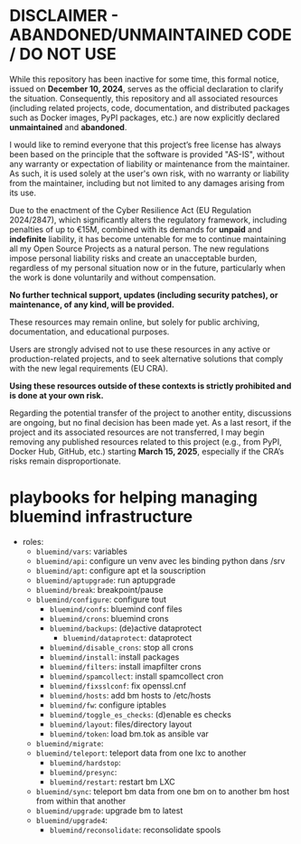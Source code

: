 
DISCLAIMER - ABANDONED/UNMAINTAINED CODE / DO NOT USE
=======================================================
While this repository has been inactive for some time, this formal notice, issued on **December 10, 2024**, serves as the official declaration to clarify the situation. Consequently, this repository and all associated resources (including related projects, code, documentation, and distributed packages such as Docker images, PyPI packages, etc.) are now explicitly declared **unmaintained** and **abandoned**.

I would like to remind everyone that this project’s free license has always been based on the principle that the software is provided "AS-IS", without any warranty or expectation of liability or maintenance from the maintainer.
As such, it is used solely at the user's own risk, with no warranty or liability from the maintainer, including but not limited to any damages arising from its use.

Due to the enactment of the Cyber Resilience Act (EU Regulation 2024/2847), which significantly alters the regulatory framework, including penalties of up to €15M, combined with its demands for **unpaid** and **indefinite** liability, it has become untenable for me to continue maintaining all my Open Source Projects as a natural person.
The new regulations impose personal liability risks and create an unacceptable burden, regardless of my personal situation now or in the future, particularly when the work is done voluntarily and without compensation.

**No further technical support, updates (including security patches), or maintenance, of any kind, will be provided.**

These resources may remain online, but solely for public archiving, documentation, and educational purposes.

Users are strongly advised not to use these resources in any active or production-related projects, and to seek alternative solutions that comply with the new legal requirements (EU CRA).

**Using these resources outside of these contexts is strictly prohibited and is done at your own risk.**

Regarding the potential transfer of the project to another entity, discussions are ongoing, but no final decision has been made yet. As a last resort, if the project and its associated resources are not transferred, I may begin removing any published resources related to this project (e.g., from PyPI, Docker Hub, GitHub, etc.) starting **March 15, 2025**, especially if the CRA’s risks remain disproportionate.


# playbooks for helping managing bluemind infrastructure

- roles:
 	- `bluemind/vars`: variables
	- `bluemind/api`: configure un venv avec les binding python dans /srv
	- `bluemind/apt`: configure apt et la souscription
	- `bluemind/aptupgrade`: run aptupgrade
	- `bluemind/break`: breakpoint/pause
	- `bluemind/configure`: configure tout
		- `bluemind/confs`: bluemind conf files
		- `bluemind/crons`: bluemind crons
		- `bluemind/backups`: (de)active dataprotect
			- `bluemind/dataprotect`: dataprotect
		- `bluemind/disable_crons`: stop all crons
		- `bluemind/install`: install packages
		- `bluemind/filters`: install imapfilter crons
		- `bluemind/spamcollect`: install spamcollect cron
		- `bluemind/fixsslconf`: fix openssl.cnf
		- `bluemind/hosts`: add bm hosts to /etc/hosts
		- `bluemind/fw`: configure iptables
		- `bluemind/toggle_es_checks`: (d)enable es checks
		- `bluemind/layout`: files/directory layout
		- `bluemind/token`: load bm.tok as ansible var
	- `bluemind/migrate`:
	- `bluemind/teleport`: teleport data from one lxc to another
		- `bluemind/hardstop`:
		- `bluemind/presync`:
		- `bluemind/restart`: restart bm LXC
	- `bluemind/sync`: teleport bm data from one bm on to another bm host from within that another
	- `bluemind/upgrade`: upgrade bm to latest
	- `bluemind/upgrade4`:
		- `bluemind/reconsolidate`: reconsolidate spools
